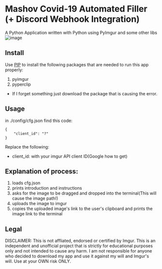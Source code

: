 # Mashov Covid-19 Automated Filler (+ Discord Webhook Integration)
A Python Application written with Python using PyImgur and some other libs
![image](https://user-images.githubusercontent.com/30008308/113910844-f479f080-97e1-11eb-8dc0-0e3600f6d4bf.png)
## Install
Use [PIP](https://pip.pypa.io/en/stable/) to install the following packages that are needed to run this app properly:
1. pyimgur
2. pyperclip
* If I forget something just download the package that is causing the error.
## Usage
in ./config/cfg.json find this code:
```
{
    "client_id": "?"
}

```
Replace the following:
* client_id: with your imgur API client ID(Google how to get)
## Explanation of process:
1. loads cfg.json
2. prints introduction and instructions
3. asks for the image to be dragged and dropped into the terminal(This will cause the image path!)
4. uploads the image to imgur
5. copies the uploaded image's link to the user's clipboard and prints the image link to the terminal
## Legal
DISCLAIMER: This is not affliated, endorsed or certified by Imgur. This is an independent and unofficial project that is strictly for educational purposes only and not intended to cause any harm. I am not responsible for anyone who decided to download my app and use it against my will and Imgur's will. Use at your OWN risk ONLY.
